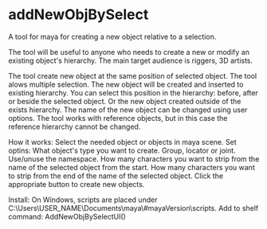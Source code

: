 # addNewObjBySelect
A tool for maya for creating a new object relative to a selection.

The tool will be useful to anyone who needs to create a new or modify an existing object's hierarchy. The main target audience is riggers, 3D artists.

The tool create new object at the same position of selected object.
The tool alows multiple selection.
The new object will be created and inserted to existing hierarchy.
You can select this position in the hierarchy: before, after or beside the selected object.
Or the new object created outside of the exists hierarchy.
The name of the new object can be changed using user options.
The tool works with reference objects, but in this case the reference hierarchy cannot be changed.

How it works:
Select the needed object or objects in maya scene.
Set optins: 
  What object's type you want to create. Group, locator or joint.
  Use/unuse the namespace.
  How many characters you want to strip from the name of the selected object from the start.
  How many characters you want to strip from the end of the name of the selected object.
Click the appropriate button to create new objects.

Install:
On Windows, scripts are placed under C:\Users\USER_NAME\Documents\maya\\#mayaVersion\scripts.
Add to shelf command: AddNewObjBySelectUI()
